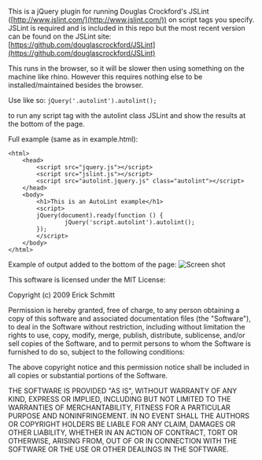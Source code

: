 This is a jQuery plugin for running Douglas Crockford's JSLint ([http://www.jslint.com/](http://www.jslint.com/)) on script tags you specify. JSLint is required and is included in this repo but the most recent version can be found on the JSLint site: [https://github.com/douglascrockford/JSLint](https://github.com/douglascrockford/JSLint)

This runs in the browser, so it will be slower then using something on the machine like rhino. However this requires nothing else to be installed/maintained besides the browser.

Use like so:
`jQuery('.autolint').autolint();`

to run any script tag with the autolint class JSLint and show the results at the bottom of the page.

Full example (same as in example.html):

    <html>
    	<head>
    		<script src="jquery.js"></script>
    		<script src="jslint.js"></script>
    		<script src="autolint.jquery.js" class="autolint"></script>
    	</head>
    	<body>
    		<h1>This is an AutoLint example</h1>
    		<script>
    		jQuery(document).ready(function () {
    				jQuery('script.autolint').autolint();
    		});
    		</script>
    	</body>
    </html>

Example of output added to the bottom of the page:
![Screen shot](http://dl.dropbox.com/u/1506097/Screenshots/autolint_scrn.png)


This software is licensed under the MIT License:

Copyright (c) 2009 Erick Schmitt
 
Permission is hereby granted, free of charge, to any person obtaining
a copy of this software and associated documentation files (the
"Software"), to deal in the Software without restriction, including
without limitation the rights to use, copy, modify, merge, publish,
distribute, sublicense, and/or sell copies of the Software, and to
permit persons to whom the Software is furnished to do so, subject to
the following conditions:
 
The above copyright notice and this permission notice shall be
included in all copies or substantial portions of the Software.
 
THE SOFTWARE IS PROVIDED "AS IS", WITHOUT WARRANTY OF ANY KIND,
EXPRESS OR IMPLIED, INCLUDING BUT NOT LIMITED TO THE WARRANTIES OF
MERCHANTABILITY, FITNESS FOR A PARTICULAR PURPOSE AND
NONINFRINGEMENT. IN NO EVENT SHALL THE AUTHORS OR COPYRIGHT HOLDERS BE
LIABLE FOR ANY CLAIM, DAMAGES OR OTHER LIABILITY, WHETHER IN AN ACTION
OF CONTRACT, TORT OR OTHERWISE, ARISING FROM, OUT OF OR IN CONNECTION
WITH THE SOFTWARE OR THE USE OR OTHER DEALINGS IN THE SOFTWARE.

